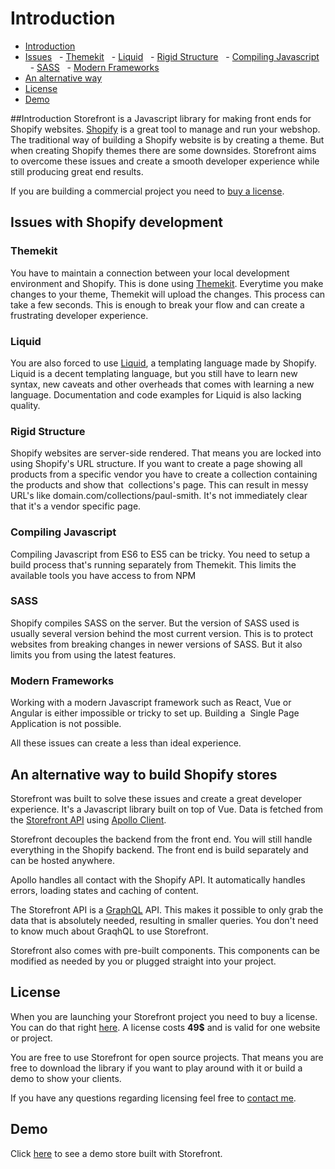 # Introduction
- [Introduction](#introduction)
- [Issues](#issues)
  - [Themekit](#themekit)
  - [Liquid](#liquid)
  - [Rigid Structure](#rigid)
  - [Compiling Javascript](#compilejs)
  - [SASS](#sass)
  - [Modern Frameworks](#modernframeworks)
- [An alternative way](#alternativeway)
- [License](#license)
- [Demo](#demo)

<a name="introduction"></a>
##Introduction
Storefront is a Javascript library for making front ends for Shopify websites. [Shopify](https://www.shopify.com/) is a great tool to manage and run your webshop. The traditional way of building a Shopify website is by creating a theme. But when creating Shopify themes there are some downsides. Storefront aims to overcome these issues and create a smooth developer experience while still producing great end results.

If you are building a commercial project you need to [buy a license](#license).

<a name="issues"></a>
## Issues with Shopify development

<a name="themekti"></a>
### Themekit
You have to maintain a connection between your local development environment and Shopify. This is done using [Themekit](https://shopify.github.io/themekit/). Everytime you make changes to your theme, Themekit will upload the changes. This process can take a few seconds. This is enough to break your flow and can create a frustrating developer experience.

<a name="liquid"></a>
### Liquid
You are also forced to use [Liquid](https://help.shopify.com/themes/liquid), a templating language made by Shopify. Liquid is a decent templating language, but you still have to learn new syntax, new caveats and other overheads that comes with learning a new language. Documentation and code examples for Liquid is also lacking quality.

<a name="rigid"></a>
### Rigid Structure
Shopify websites are server-side rendered. That means you are locked into using Shopify's URL structure. If you want to create a page showing all products from a specific vendor you have to create a collection containing the products and show that  collections's page. This can result in messy URL's like domain.com/collections/paul-smith. It's not immediately clear that it's a vendor specific page. 

<a name="compilejs"></a>
### Compiling Javascript
Compiling Javascript from ES6 to ES5 can be tricky. You need to setup a build process that's running separately from Themekit. This limits the available tools you have access to from NPM

<a name="sass"></a>
### SASS
Shopify compiles SASS on the server. But the version of SASS used is usually several version behind the most current version. This is to protect websites from breaking changes in newer versions of SASS. But it also limits you from using the latest features.

<a name="modernframeworks"></a>
### Modern Frameworks
Working with a modern Javascript framework such as React, Vue or Angular is either impossible or tricky to set up. Building a  Single Page Application is not possible.

All these issues can create a less than ideal experience. 

<a name="alternativeway"></a>
## An alternative way to build Shopify stores
Storefront was built to solve these issues and create a great developer experience. It's a Javascript library built on top of Vue. Data is fetched from the [Storefront API](https://help.shopify.com/api/storefront-api) using [Apollo Client](https://www.apollographql.com/client/). 

Storefront decouples the backend from the front end. You will still handle everything in the Shopify backend. The front end is build separately and can be hosted anywhere. 

Apollo handles all contact with the Shopify API. It automatically handles errors, loading states and caching of content. 

The Storefront API is a [GraphQL](https://graphql.org/) API. This makes it possible to only grab the data that is absolutely needed, resulting in smaller queries. You don't need to know much about GraqhQL to use Storefront. 

Storefront also comes with pre-built components. This components can be modified as needed by you or plugged straight into your project.

<a name="license"></a>
## License
When you are launching your Storefront project you need to buy a license. You can do that right [here](/#license). A license costs <b>49$</b> and is valid for one website or project.

You are free to use Storefront for open source projects. That means you are free to download the library if you want to play around with it or build a demo to show your clients. 

If you have any questions regarding licensing feel free to [contact me](/support).

<a name="demo"></a>
## Demo
Click [here](#) to see a demo store built with Storefront.

